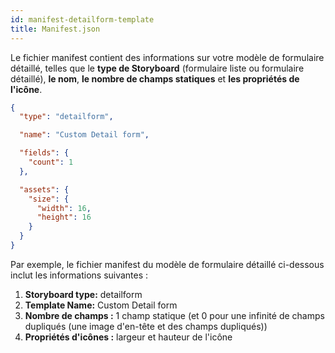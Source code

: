 ```yaml
---
id: manifest-detailform-template
title: Manifest.json
---
```


Le fichier manifest contient des informations sur votre modèle de formulaire détaillé, telles que le **type de Storyboard** (formulaire liste ou formulaire détaillé), **le nom**, **le nombre de champs statiques** et **les propriétés de l'icône**.


```json
{
  "type": "detailform",

  "name": "Custom Detail form",

  "fields": {
    "count": 1
  },

  "assets": {
    "size": {
      "width": 16,
      "height": 16
    }
  }
}

```

Par exemple, le fichier manifest du modèle de formulaire détaillé ci-dessous inclut les informations suivantes :

1. **Storyboard type:** detailform
2. **Template Name:** Custom Detail form
3. **Nombre de champs :** 1 champ statique (et 0 pour une infinité de champs dupliqués (une image d'en-tête et des champs dupliqués))
4. **Propriétés d'icônes :** largeur et hauteur de l'icône
